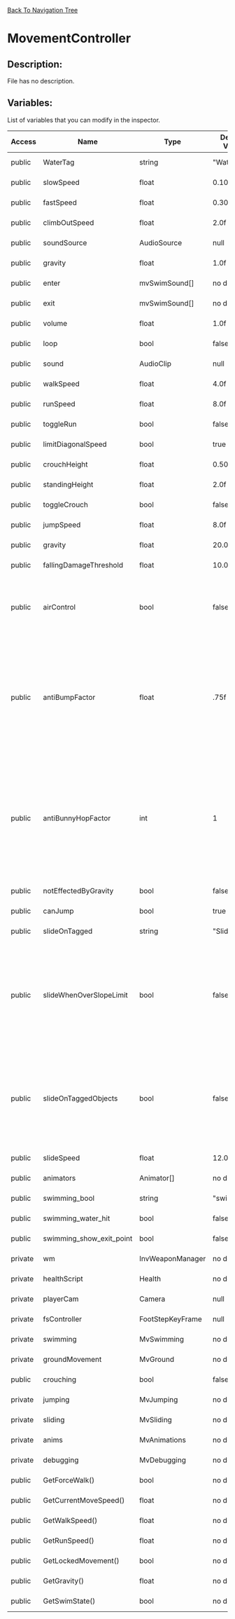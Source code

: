 [Back To Navigation Tree](https://wesleywh.github.io/GameDevRepo/docs/navigation.html)
# MovementController

## Description:
File has no description.

## Variables:
List of variables that you can modify in the inspector.

|Access|Name|Type|Default Value|Description|
|---|---|---|---|---|
|public|WaterTag|string|"Water"|No description.|
|public|slowSpeed|float|0.10f|No description.|
|public|fastSpeed|float|0.30f|No description.|
|public|climbOutSpeed|float|2.0f|No description.|
|public|soundSource|AudioSource|null|No description.|
|public|gravity|float|1.0f|No description.|
|public|enter|mvSwimSound[]|no default|No description.|
|public|exit|mvSwimSound[]|no default|No description.|
|public|volume|float|1.0f|No description.|
|public|loop|bool|false|No description.|
|public|sound|AudioClip|null|No description.|
|public|walkSpeed|float|4.0f|No description.|
|public|runSpeed|float|8.0f|No description.|
|public|toggleRun|bool|false|No description.|
|public|limitDiagonalSpeed|bool|true|No description.|
|public|crouchHeight|float|0.50f|No description.|
|public|standingHeight|float|2.0f|No description.|
|public|toggleCrouch|bool|false|No description.|
|public|jumpSpeed|float|8.0f|No description.|
|public|gravity|float|20.0f|No description.|
|public|fallingDamageThreshold|float|10.0f|No description.|
|public|airControl|bool|false|If checked, then the player can change direction while in the air|
|public|antiBumpFactor|float|.75f|Small amounts of this results in bumping when walking down slopes, but large amounts results in falling too fast|
|public|antiBunnyHopFactor|int|1|Player must be grounded for at least this many physics frames before being able to jump again; set to 0 to allow bunny hopping|
|public|notEffectedByGravity|bool|false|No description.|
|public|canJump|bool|true|No description.|
|public|slideOnTagged|string|"Slide"|No description.|
|public|slideWhenOverSlopeLimit|bool|false|If the player ends up on a slope which is at least the Slope Limit as set on the character controller, then he will slide down|
|public|slideOnTaggedObjects|bool|false|If checked and the player is on an object tagged "Slide", he will slide down it regardless of the slope limit|
|public|slideSpeed|float|12.0f|No description.|
|public|animators|Animator[]|no default|No description.|
|public|swimming_bool|string|"swimming"|No description.|
|public|swimming_water_hit|bool|false|No description.|
|public|swimming_show_exit_point|bool|false|No description.|
|private|wm|InvWeaponManager|no default|No description.|
|private|healthScript|Health|no default|No description.|
|private|playerCam|Camera|null|No description.|
|private|fsController|FootStepKeyFrame|null|No description.|
|private|swimming|MvSwimming|no default|No description.|
|private|groundMovement|MvGround|no default|No description.|
|public|crouching|bool|false|No description.|
|private|jumping|MvJumping|no default|No description.|
|private|sliding|MvSliding|no default|No description.|
|private|anims|MvAnimations|no default|No description.|
|private|debugging|MvDebugging|no default|No description.|
|public|GetForceWalk()|bool|no default|No description.|
|public|GetCurrentMoveSpeed()|float|no default|No description.|
|public|GetWalkSpeed()|float|no default|No description.|
|public|GetRunSpeed()|float|no default|No description.|
|public|GetLockedMovement()|bool|no default|No description.|
|public|GetGravity()|float|no default|No description.|
|public|GetSwimState()|bool|no default|No description.|
